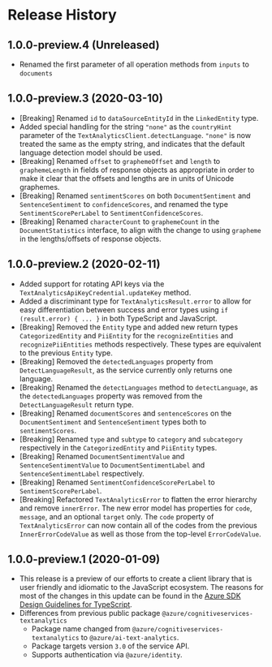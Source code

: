 # Release History

## 1.0.0-preview.4 (Unreleased)
- Renamed the first parameter of all operation methods from `inputs` to `documents`

## 1.0.0-preview.3 (2020-03-10)
- [Breaking] Renamed `id` to `dataSourceEntityId` in the `LinkedEntity` type.
- Added special handling for the string `"none"` as the `countryHint` parameter of the `TextAnalyticsClient.detectLanguage`. `"none"` is now treated the same as the empty string, and indicates that the default language detection model should be used.
- [Breaking] Renamed `offset` to `graphemeOffset` and `length` to `graphemeLength` in fields of response objects as appropriate in order to make it clear that the offsets and lengths are in units of Unicode graphemes.
- [Breaking] Renamed `sentimentScores` on both `DocumentSentiment` and `SentenceSentiment` to `confidenceScores`, and renamed the type `SentimentScorePerLabel` to `SentimentConfidenceScores`.
- [Breaking] Renamed `characterCount` to `graphemeCount` in the `DocumentStatistics` interface, to align with the change to using `grapheme` in the lengths/offsets of response objects.

## 1.0.0-preview.2 (2020-02-11)

- Added support for rotating API keys via the `TextAnalyticsApiKeyCredential.updateKey` method.
- Added a discriminant type for `TextAnalyticsResult.error` to allow for easy differentiation between success and error types using `if (result.error) { ... }` in both TypeScript and JavaScript.
- [Breaking] Removed the `Entity` type and added new return types `CategorizedEntity` and `PiiEntity` for the `recognizeEntities` and `recognizePiiEntities` methods respectively. These types are equivalent to the previous `Entity` type.
- [Breaking] Removed the `detectedLanguages` property from `DetectLanguageResult`, as the service currently only returns one language.
- [Breaking] Renamed the `detectLanguages` method to `detectLanguage`, as the `detectedLanguages` property was removed from the `DetectLanguageResult` return type.
- [Breaking] Renamed `documentScores` and `sentenceScores` on the `DocumentSentiment` and `SentenceSentiment` types both to `sentimentScores`.
- [Breaking] Renamed `type` and `subtype` to `category` and `subcategory` respectively in the `CategorizedEntity` and `PiiEntity` types.
- [Breaking] Renamed `DocumentSentimentValue` and `SentenceSentimentValue` to `DocumentSentimentLabel` and `SentenceSentimentLabel` respectively.
- [Breaking] Renamed `SentimentConfidenceScorePerLabel` to `SentimentScorePerLabel`.
- [Breaking] Refactored `TextAnalyticsError` to flatten the error hierarchy and remove `innerError`. The new error model has properties for `code`, `message`, and an optional `target` only. The `code` property of `TextAnalyticsError` can now contain all of the codes from the previous `InnerErrorCodeValue` as well as those from the top-level `ErrorCodeValue`.

## 1.0.0-preview.1 (2020-01-09)

- This release is a preview of our efforts to create a client library that is user friendly and
  idiomatic to the JavaScript ecosystem. The reasons for most of the changes in this update can be found in the
  [Azure SDK Design Guidelines for TypeScript](https://azuresdkspecs.z5.web.core.windows.net/TypeScriptSpec.html).
- Differences from previous public package `@azure/cognitiveservices-textanalytics`
  - Package name changed from `@azure/cognitiveservices-textanalytics` to `@azure/ai-text-analytics`.
  - Package targets version `3.0` of the service API.
  - Supports authentication via `@azure/identity`.
